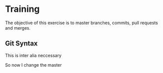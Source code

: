# Training
The objective of this exercise is to master branches, commits, pull requests and merges.
## Git Syntax
This is inter alia neccessary 

So now I change the master
